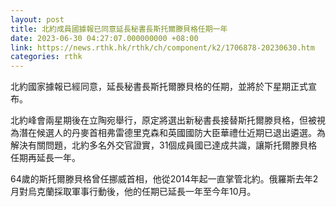 ```yaml
---
layout: post
title: 北約成員國據報已同意延長秘書長斯托爾滕貝格任期一年
date: 2023-06-30 04:27:07.000000000 +08:00
link: https://news.rthk.hk/rthk/ch/component/k2/1706878-20230630.htm
categories: rthk
---
```


北約國家據報已經同意，延長秘書長斯托爾滕貝格的任期，並將於下星期正式宣布。

北約峰會兩星期後在立陶宛舉行，原定將選出新秘書長接替斯托爾滕貝格，但被視為潛在候選人的丹麥首相弗雷德里克森和英國國防大臣華禮仕近期已退出遴選。為解決有關問題，北約多名外交官證實，31個成員國已達成共識，讓斯托爾滕貝格任期再延長一年。

64歲的斯托爾滕貝格曾任挪威首相，他從2014年起一直掌管北約。俄羅斯去年2月對烏克蘭採取軍事行動後，他的任期已延長一年至今年10月。
